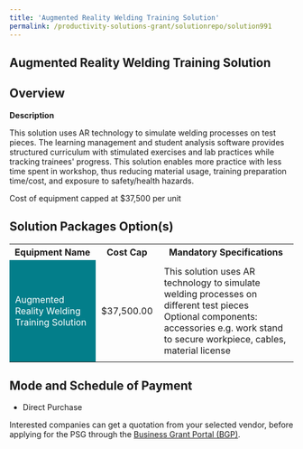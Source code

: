 ```yaml
---
title: 'Augmented Reality Welding Training Solution'
permalink: /productivity-solutions-grant/solutionrepo/solution991
---
```


## Augmented Reality Welding Training Solution

## Overview

**Description**

This solution uses AR technology to simulate welding processes on test pieces. The learning management and student analysis software provides structured curriculum with stimulated exercises and lab practices while tracking trainees' progress. This solution enables more practice with less time spent in workshop, thus reducing material usage, training preparation time/cost, and exposure to safety/health hazards.

Cost of equipment capped at $37,500 per unit

## Solution Packages Option(s)

<table>
<tr>
<th><b>Equipment Name</b></th>
<th><b>Cost Cap</b></th>
<th><b>Mandatory Specifications</b></th>
</tr>
<tr>
<td style='padding: 10px; background-color: #037E8A; color: #FFFFFF;'>Augmented Reality Welding Training Solution</td>
<td style='padding: 10px;'>$37,500.00</td>
<td style='padding: 10px;'>This solution uses AR technology to simulate welding processes on different test pieces<br>Optional components: accessories e.g. work stand to secure workpiece, cables, material license</td>
</tr>
</table>

## Mode and Schedule of Payment

 - Direct Purchase

Interested companies can get a quotation from your selected vendor, before applying for the PSG through the <a href='https://www.businessgrants.gov.sg/' target='_blank' rel='noopener'>Business Grant Portal (BGP)</a>.

<script src="/jquery/resize-tables.js"></script>
